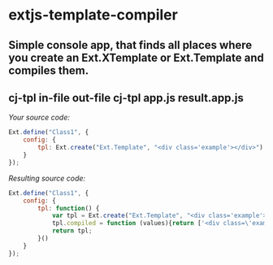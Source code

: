 # extjs-template-compiler


Simple console app, that finds all places where you create an Ext.XTemplate or Ext.Template and compiles them.
---
cj-tpl in-file out-file
cj-tpl app.js result.app.js
---

*Your source code:*
```javascript
Ext.define("Class1", {
    config: {
        tpl: Ext.create("Ext.Template", "<div class='example'></div>")
    } 
});
```

*Resulting source code:*
```javascript
Ext.define("Class1", {
    config: {
        tpl: function() {
            var tpl = Ext.create("Ext.Template", "<div class='example'></div>");
            tpl.compiled = function (values){return ['<div class=\'example\'></div>'];};
            return tpl;
        }()
    } 
});
```